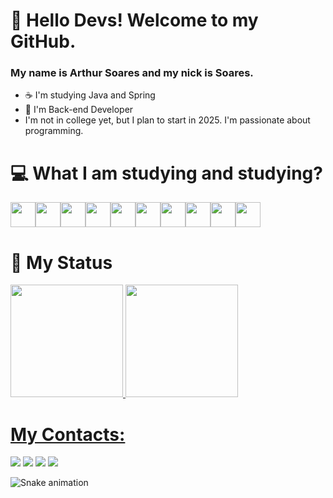 # 👋 Hello Devs! Welcome to my GitHub.
### My name is Arthur Soares and my nick is Soares.
- ☕ I'm studying Java and Spring
- 🌱 I'm Back-end Developer
- I'm not in college yet, but I plan to start in 2025. I'm passionate about programming.



# 💻 What I am studying and studying?
<img loading="lazy" src="https://cdn.jsdelivr.net/gh/devicons/devicon@latest/icons/html5/html5-original.svg" width="40" height="40"/><img loading="lazy" src="https://cdn.jsdelivr.net/gh/devicons/devicon@latest/icons/css3/css3-original.svg" width="40" height="40"/><img loading="lazy" src="https://cdn.jsdelivr.net/gh/devicons/devicon@latest/icons/java/java-original.svg" width="40" height="40"/><img loading="lazy" src="https://cdn.jsdelivr.net/gh/devicons/devicon@latest/icons/spring/spring-original.svg" width="40" height="40"/><img loading="lazy" src="https://cdn.jsdelivr.net/gh/devicons/devicon@latest/icons/mysql/mysql-original.svg" width="40" height="40"/><img loading="lazy" src="https://cdn.jsdelivr.net/gh/devicons/devicon@latest/icons/maven/maven-original.svg" width="40" height="40"/><img loading="lazy" src="https://cdn.jsdelivr.net/gh/devicons/devicon@latest/icons/amazonwebservices/amazonwebservices-original-wordmark.svg" width="40" height="40"/><img loading="lazy" src="https://cdn.jsdelivr.net/gh/devicons/devicon@latest/icons/docker/docker-original.svg" width="40" height="40"/><img loading="lazy" src="https://cdn.jsdelivr.net/gh/devicons/devicon@latest/icons/git/git-original.svg" width="40" height="40"/><img loading="lazy" src="https://cdn.jsdelivr.net/gh/devicons/devicon@latest/icons/github/github-original.svg" width="40" height="40"/>



# 🔎 My Status
<div>
<a href="https://github.com/soaresrx">
<img loading="lazy" height="180em" src="https://github-readme-stats.vercel.app/api/top-langs/?username=soaresrx&layout=compact&langs_count=7&theme=dracula"/>
<img loading="lazy" height="180em" src="https://github-readme-stats.vercel.app/api?username=soaresrx&show_icons=true&theme=dracula&include_all_commits=true&count_private=true"/>
</div>




# My Contacts:

<div>
<a href="https://www.youtube.com/soaresdev" target="_blank"><img loading="lazy" src="https://img.shields.io/badge/YouTube-FF0000?style=for-the-badge&logo=youtube&logoColor=white" target="_blank"></a>
<a href="https://instagram.com/soaressarth" target="_blank"><img loading="lazy" src="https://img.shields.io/badge/-Instagram-%23E4405F?style=for-the-badge&logo=instagram&logoColor=white" target="_blank"></a>
<a href = "mailto:contato@soaresdev2@gmail.com"><img loading="lazy" src="https://img.shields.io/badge/Gmail-D14836?style=for-the-badge&logo=gmail&logoColor=white" target="_blank"></a>
<a href="https://www.linkedin.com/in/arthur-soares-431682281" target="_blank"><img loading="lazy" src="https://img.shields.io/badge/-LinkedIn-%230077B5?style=for-the-badge&logo=linkedin&logoColor=white" target="_blank"></a>   
</div>




![Snake animation](https://github.com/soaresrex/soaresrx/blob/output/github-contribution-grid-snake.svg)







          
          




